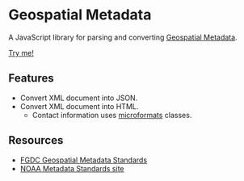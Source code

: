 ﻿Geospatial Metadata
===================

A JavaScript library for parsing and converting [Geospatial Metadata].

[Try me!](http://wsdot-gis.github.io/geospatial-metadata/)

Features
--------

* Convert XML document into JSON.
* Convert XML document into HTML.
    * Contact information uses [microformats] classes.

Resources
---------
* [FGDC Geospatial Metadata Standards](http://www.fgdc.gov/metadata/geospatial-metadata-standards)
* [NOAA Metadata Standards site](http://www.ncddc.noaa.gov/metadata-standards/)

[ArcGIS metadata format]:http://desktop.arcgis.com/en/desktop/latest/manage-data/metadata/the-arcgis-metadata-format.htm
[CSDGM]:http://www.fgdc.gov/metadata/geospatial-metadata-standards#csdgm
[FGDC]:http://www.fgdc.gov/metadata
[Geospatial Metadata]:http://www.fgdc.gov/metadata/geospatial-metadata-standards
[microformats]:http://microformats.org/

